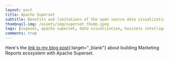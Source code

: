 ```yaml
---
layout: post
title: Apache Superset
subtitle: Benefits and limitations of the open source data visualization tool by Airbnb
thumbnail-img: /assets/img/superset_thumb.jpeg
tags: [supeset, apache superset, data visualization, business intelligence, bi]
comments: true
---
```


Here's the [link to my blog post](https://indatalabs.com/blog/open-source-data-visualization-tool-superset){:target="_blank"} about building Marketing Reports ecosystem with Apache Superset.
